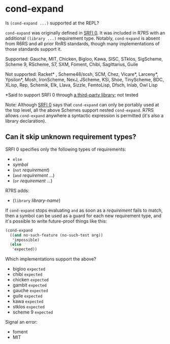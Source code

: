 # cond-expand

Is `(cond-expand ...)` supported at the REPL?

`cond-expand` was originally defined in [SRFI
0](https://srfi.schemers.org/srfi-0/srfi-0.html). It was included in
R7RS with an additional `(library ...)` requirement type. Notably,
`cond-expand` is absent from R6RS and all prior RnRS standards, though
many implementations of those standards support it.

Supported: Gauche, MIT, Chicken, Bigloo, Kawa, SISC, STklos, SigScheme, Scheme 9, RScheme, S7, SXM, Foment, Chibi, Sagittarius, Guile

Not supported: Racket* , Scheme48/scsh, SCM, Chez, Vicare*, Larceny*, Ypsilon*, Mosh, IronScheme, NexJ, JScheme, KSi, Shoe, TinyScheme, BDC, XLisp, Rep, Schemik, Elk, Llava, Sizzle, FemtoLisp, Dfsch, Inlab, Owl Lisp

*Said to support SRFI 0 through [a third-party library](https://code.launchpad.net/~scheme-libraries-team/scheme-libraries/srfi); not tested

Note:  Although [SRFI 0](http://srfi.schemers.org/srfi-0/srfi-0.html) says that `cond-expand` can only be portably used at the top level, all the above Schemes support nested `cond-expand`.  R7RS allows `cond-expand` anywhere a syntactic expression is permitted (it's also a library declaration).

## Can it skip unknown requirement types?

SRFI 0 specifies only the following types of requirements:

* `else`
* _symbol_
* (`not` _requirement_)
* (`and` _requirement_ ...)
* (`or` _requirement_ ...)

R7RS adds:

* (`library` _library-name_)

If `cond-expand` stops evaluating `and` as soon as a _requirement_
fails to match, then a symbol can be used as a guard for each new
requirement type, and it's possible to write future-proof things like
this:

```Scheme
(cond-expand
  ((and no-such-feature (no-such-test arg))
   'impossible)
  (else
   'expected))
```

Which implementations support the above?

* bigloo             `expected`
* chibi              `expected`
* chicken            `expected`
* gambit             `expected`
* gauche             `expected`
* guile              `expected`
* kawa               `expected`
* stklos             `expected`
* scheme 9           `expected`

Signal an error:

* foment
* MIT
